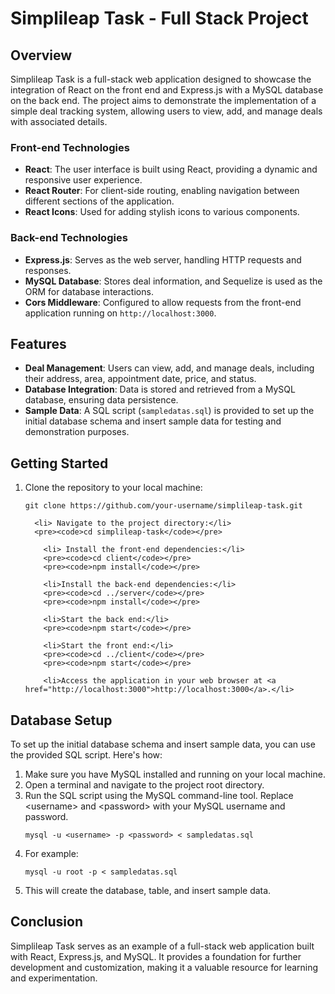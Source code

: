 <h1>Simplileap Task - Full Stack Project</h1>

<h2>Overview</h2>

<p>
    Simplileap Task is a full-stack web application designed to showcase the integration of React on the front end and Express.js with a MySQL database on the back end. The project aims to demonstrate the implementation of a simple deal tracking system, allowing users to view, add, and manage deals with associated details.
</p>

<h3>Front-end Technologies</h3>
<ul>
    <li><strong>React</strong>: The user interface is built using React, providing a dynamic and responsive user experience.</li>
    <li><strong>React Router</strong>: For client-side routing, enabling navigation between different sections of the application.</li>
    <li><strong>React Icons</strong>: Used for adding stylish icons to various components.</li>
</ul>

<h3>Back-end Technologies</h3>
<ul>
    <li><strong>Express.js</strong>: Serves as the web server, handling HTTP requests and responses.</li>
    <li><strong>MySQL Database</strong>: Stores deal information, and Sequelize is used as the ORM for database interactions.</li>
    <li><strong>Cors Middleware</strong>: Configured to allow requests from the front-end application running on <code>http://localhost:3000</code>.</li>
</ul>

<h2>Features</h2>
<ul>
    <li><strong>Deal Management</strong>: Users can view, add, and manage deals, including their address, area, appointment date, price, and status.</li>
    <li><strong>Database Integration</strong>: Data is stored and retrieved from a MySQL database, ensuring data persistence.</li>
    <li><strong>Sample Data</strong>: A SQL script (<code>sampledatas.sql</code>) is provided to set up the initial database schema and insert sample data for testing and demonstration purposes.</li>
</ul>

<h2>Getting Started</h2>
<ol>
     <li>Clone the repository to your local machine:</li>
      <pre><code>git clone https://github.com/your-username/simplileap-task.git</code></pre>
    
      <li> Navigate to the project directory:</li>
      <pre><code>cd simplileap-task</code></pre>
    
        <li> Install the front-end dependencies:</li>
        <pre><code>cd client</code></pre>
        <pre><code>npm install</code></pre>
    
        <li>Install the back-end dependencies:</li>
        <pre><code>cd ../server</code></pre>
        <pre><code>npm install</code></pre>
    
        <li>Start the back end:</li>
        <pre><code>npm start</code></pre>
    
        <li>Start the front end:</li>
        <pre><code>cd ../client</code></pre>
        <pre><code>npm start</code></pre>
    
        <li>Access the application in your web browser at <a href="http://localhost:3000">http://localhost:3000</a>.</li>   
</ol>


<h2>Database Setup</h2>
<p>
    To set up the initial database schema and insert sample data, you can use the provided SQL script. Here's how:
</p>
<ol>
    <li>Make sure you have MySQL installed and running on your local machine.</li>
    <li>Open a terminal and navigate to the project root directory.</li>
    <li>Run the SQL script using the MySQL command-line tool. Replace &lt;username&gt; and &lt;password&gt; with your MySQL username and password.</li>
    <pre><code>mysql -u &lt;username&gt; -p &lt;password&gt; &lt; sampledatas.sql</code></pre>
    <li>For example:</li>
    <pre><code>mysql -u root -p &lt; sampledatas.sql</code></pre>
    <li>This will create the database, table, and insert sample data.</li>
</ol>

<h2>Conclusion</h2>
<p>
    Simplileap Task serves as an example of a full-stack web application built with React, Express.js, and MySQL. It provides a foundation for further development and customization, making it a valuable resource for learning and experimentation.
</p>
